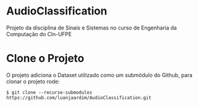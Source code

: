 # AudioClassification
Projeto da disciplina de Sinais e Sistemas no curso de Engenharia da Computação do CIn-UFPE

# Clone o Projeto
O projeto adiciona o Dataset utilizado como um submódulo do Github, para clonar o projeto rode:

```console
$ git clone --recurse-submodules https://github.com/luanjaardim/AudioClassification.git
```
